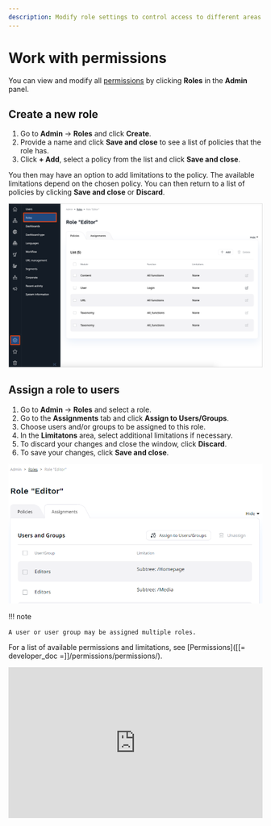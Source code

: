 ```yaml
---
description: Modify role settings to control access to different areas of the application.
---
```


# Work with permissions

You can view and modify all [permissions](permission_system.md) by clicking **Roles** in the **Admin** panel.

## Create a new role

1. Go to **Admin** -> **Roles** and click **Create**.
1. Provide a name and click **Save and close** to see a list of policies that the role has.
1. Click **+ Add**, select a policy from the list and click **Save and close**.

You then may have an option to add limitations to the policy.
The available limitations depend on the chosen policy.
You can then return to a list of policies by clicking **Save and close** or **Discard**.

![Details of a role](img/role_details.png "Details of a role")

## Assign a role to users

1. Go to **Admin** -> **Roles** and select a role.
1. Go to the **Assignments** tab and click **Assign to Users/Groups**.
1. Choose users and/or groups to be assigned to this role.
1. In the **Limitatons** area, select additional limitations if necessary.
1. To discard your changes and close the window, click **Discard**.
1. To save your changes, click **Save and close**.

![Users assigned to role](img/users_assigned.png "Users assigned to role")

!!! note

    A user or user group may be assigned multiple roles.

For a list of available permissions and limitations, see [Permissions]([[= developer_doc =]]/permissions/permissions/).

<!--ARCADE EMBED START--><div style="position: relative; padding-bottom: calc(51.27314814814815% + 41px); height: 0; width: 100%;"><iframe src="https://demo.arcade.software/t87azp7uGgwZVbJZKweH?embed&embed_mobile=tab&embed_desktop=inline&show_copy_link=true" title="Work with permissions" frameborder="0" loading="lazy" webkitallowfullscreen mozallowfullscreen allowfullscreen allow="clipboard-write" style="position: absolute; top: 0; left: 0; width: 100%; height: 100%; color-scheme: light;" ></iframe></div><!--ARCADE EMBED END-->